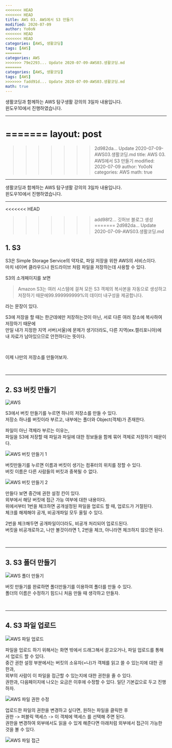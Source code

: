 ```yaml
---
<<<<<<< HEAD
<<<<<<< HEAD
title: AWS 03. AWS에서 S3 만들기
modified: 2020-07-09
author: Yo0oN
<<<<<<< HEAD
<<<<<<< HEAD
categories: [AWS, 생활코딩]
tags: [AWS]
=======
categories: AWS
>>>>>>> 79e2293... Update 2020-07-09-AWS03.생활코딩.md
=======
categories: [AWS, 생활코딩]
tags: [AWS]
>>>>>>> fadd91d... Update 2020-07-09-AWS03.생활코딩.md
math: true
---
```


생활코딩과 함께하는 AWS 탐구생활 강의의 3일차 내용입니다.<br>
윈도우10에서 진행하였습니다.

<hr>

=======
layout: post
=======
>>>>>>> 2d982da... Update 2020-07-09-AWS03.생활코딩.md
title: AWS 03. AWS에서 S3 만들기
modified: 2020-07-09
author: Yo0oN
categories: AWS
math: true
---

생활코딩과 함께하는 AWS 탐구생활 강의의 3일차 내용입니다.<br>
윈도우10에서 진행하였습니다.

<hr>

<<<<<<< HEAD

>>>>>>> add98f2... 깃허브 블로그 생성
=======
>>>>>>> 2d982da... Update 2020-07-09-AWS03.생활코딩.md
## 1. S3

S3은 Simple Storage Service의 약자로, 파일 저장을 위한 AWS의 서비스이다.<br>
마치 네이버 클라우드나 원드라이브 처럼 파일을 저장하는데 사용할 수 있다.

S3의 소개페이지를 보면<br>

> Amazon S3는 여러 시스템에 걸쳐 모든 S3 객체의 복사본을 자동으로 생성하고 저장하기 때문에99.999999999%의 데이터 내구성을 제공합니다.

라는 문장이 있다.<br>

S3에 저장을 할 때는 한군데에만 저장하는것이 아닌, 서로 다른 여러 장소에 복사하여 저장하기 때문에<br>
만일 내가 지정한 지역 서버(서울)에 문제가 생기더라도, 다른 지역(ex.캘리포니아)에 내 자료가 남아있으므로 안전하다는 뜻이다.

<br>

이제 나만의 저장소를 만들어보자.

<br>

<hr>

## 2. S3 버킷 만들기

![AWS](/images/posts/AWS/03/01.jpg)

S3에서 버킷 만들기를 누르면 하나의 저장소를 만들 수 있다.<br>
저장소 하나를 버킷이라 부르고, 내부에는 폴더와 Object(객체)가 존재한다.


파일이 아닌 객체라 부르는 이유는,<br>
파일을 S3에 저장할 때 파일과 파일에 대한 정보들을 함께 묶어 객체로 저장하기 때문이다.


![AWS 버킷 만들기 1](/images/posts/AWS/03/02.jpg "AWS 버킷 만들기 1")

버킷만들기를 누르면 이름과 버킷이 생기는 컴퓨터의 위치를 정할 수 있다.<br>
버킷 이름은 다른 사람들의 버킷과 중복될 수 없다.<br>

![AWS 버킷 만들기 2](/images/posts/AWS/03/03.jpg "AWS 버킷 만들기 2")

만들다 보면 중간에 권한 설정 칸이 있다.<br>
외부에서 해당 버킷에 접근 가능 여부에 대한 내용이다.<br>
위에서부터 1번을 체크하면 공개설정된 파일을 업로드 할 때, 업로드가 거절된다.<br>
체크를 해제해야 공개, 비공개파일 모두 올릴 수 있다.

2번을 체크해두면 공개파일이더라도, 비공개 처리되어 업로드된다.<br>
버킷을 비공개로하고, 나만 볼것이라면 1, 2번을 체크, 아니라면 체크하지 않으면 된다.<br>

<br>

<hr>

## 3. S3 폴더 만들기

![AWS 폴더 만들기](/images/posts/AWS/03/04.jpg "AWS 폴더 만들기")

버킷 만들기를 완료하면 폴더만들기를 이용하여 폴더를 만들 수 있다.<br>
폴더의 이름은 수정하기 힘드니 처음 만들 때 생각하고 만들자.<br>

<br>

<hr>

## 4. S3 파일 업로드

![AWS 파일 업로드](/images/posts/AWS/03/05.jpg "AWS 파일 업로드")

파일을 업로드 하기 위해서는 화면 밖에서 드래그해서 끌고오거나, 파일 업로드를 통해서 업로드 할 수 있다.<br>
중간 권한 설정 부분에서는 버킷의 소유자(=나)가 객체를 읽고 쓸 수 있는지에 대한 권한과,<br>
외부의 사람이 이 파일을 접근할 수 있는지에 대한 권한을 줄 수 있다.<br>
권한과, 다음페이지에 나오는 요금은 이후에 수정할 수 있다. 일단 기본값으로 두고 진행하자.<br>

![AWS 파일 권한 수정](/images/posts/AWS/03/06.jpg "AWS 파일 권한 수정")

업로드한 파일의 권한을 변경하고 싶다면, 원하는 파일을 클릭한 후<br>
권한 -> 퍼블릭 액세스 -> 이 객체에 액세스 를 선택해 주면 된다.<br>
권한을 변경하여 외부에서도 읽을 수 있게 해준다면 아래처럼 외부에서 접근이 가능한 것을 볼 수 있다.

![AWS 파일 접근](/images/posts/AWS/03/07.png "AWS 파일 외부 접근")
